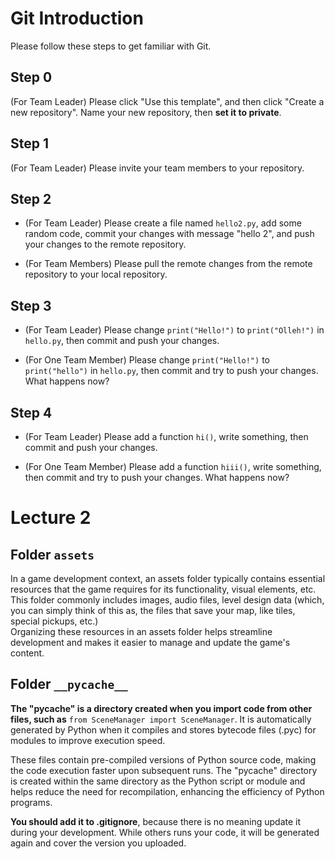 # Git Introduction

Please follow these steps to get familiar with Git.

## Step 0

(For Team Leader) Please click "Use this template", and then click "Create a new repository". Name your new repository, then **set it to private**.

## Step 1

(For Team Leader) Please invite your team members to your repository.

## Step 2

- (For Team Leader) Please create a file named `hello2.py`, add some random code, commit your changes with message "hello 2", and push your changes to the remote repository.

- (For Team Members) Please pull the remote changes from the remote repository to your local repository.

## Step 3

- (For Team Leader) Please change `print("Hello!")` to `print("Olleh!")` in `hello.py`, then commit and push your changes.

- (For One Team Member) Please change `print("Hello!")` to `print("hello")` in `hello.py`, then commit and try to push your changes. What happens now?

## Step 4

- (For Team Leader) Please add a function `hi()`, write something, then commit and push your changes.

- (For One Team Member) Please add a function `hiii()`, write something, then commit and try to push your changes. What happens now?

# Lecture 2

## Folder `assets`

In a game development context, an assets folder typically contains essential resources that the game requires for its functionality, visual elements, etc. This folder commonly includes images, audio files, level design data (which, you can simply think of this as, the files that save your map, like tiles, special pickups, etc.)  
Organizing these resources in an assets folder helps streamline development and makes it easier to manage and update the game's content.  

## Folder `__pycache__`

**The "pycache" is a directory created when you import code from other files, such as** `from SceneManager import SceneManager`. It is automatically generated by Python when it compiles and stores bytecode files (.pyc) for modules to improve execution speed.

These files contain pre-compiled versions of Python source code, making the code execution faster upon subsequent runs. The "pycache" directory is created within the same directory as the Python script or module and helps reduce the need for recompilation, enhancing the efficiency of Python programs.

**You should add it to .gitignore**, because there is no meaning update it during your development. While others runs your code, it will be generated again and cover the version you uploaded.  